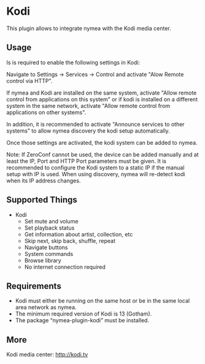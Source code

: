 # Kodi

This plugin allows to integrate nymea with the Kodi media center. 

## Usage

Is is required to enable the following settings in Kodi:

Navigate to Settings -> Services -> Control and activate "Alow Remote control via HTTP".

If nymea and Kodi are installed on the same system, activate "Allow remote control from applications on this system" or if
kodi is installed on a different system in the same network, activate "Allow remote control from applications on other systems".

In addition, it is recommended to activate "Announce services to other systems" to allow nymea discovery the kodi setup automatically.

Once those settings are activated, the kodi system can be added to nymea.

Note: If ZeroConf cannot be used, the device can be added manually and at least the IP, Port and HTTP Port parameters must be given.
It is recommended to configure the Kodi system to a static IP if the manual setup with IP is used. When using discovery, nymea
will re-detect kodi when its IP address changes.

## Supported Things

* Kodi
    * Set mute and volume
    * Set playback status
    * Get information about artist, collection, etc
    * Skip next, skip back, shuffle, repeat
    * Navigate buttons
    * System commands
    * Browse library
    * No internet connection required

## Requirements

* Kodi must either be running on the same host or be in the same local area network as nymea.
* The minimum required version of Kodi is 13 (Gotham).
* The package “nymea-plugin-kodi” must be installed.

## More

Kodi media center: http://kodi.tv

